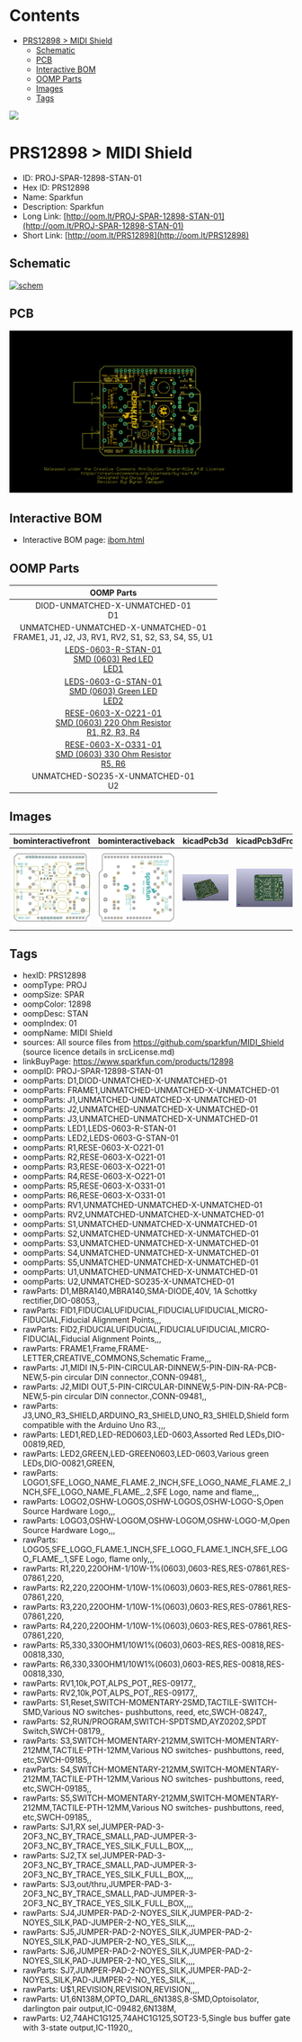 



Contents
========

* [PRS12898 > MIDI Shield](#prs12898--midi-shield)
	* [Schematic](#schematic)
	* [PCB](#pcb)
	* [Interactive BOM](#interactive-bom)
	* [OOMP Parts](#oomp-parts)
	* [Images](#images)
	* [Tags](#tags)
  
![][im]
# PRS12898 > MIDI Shield

- ID: PROJ-SPAR-12898-STAN-01
- Hex ID: PRS12898
- Name: Sparkfun
- Description: Sparkfun
- Long Link: [http://oom.lt/PROJ-SPAR-12898-STAN-01](http://oom.lt/PROJ-SPAR-12898-STAN-01)
- Short Link: [http://oom.lt/PRS12898](http://oom.lt/PRS12898)

## Schematic
  
[![schem](eagleSchemImage.png)](eagleSchemImage.png)
## PCB
  
[![pcb](eagleImage.png)](eagleImage.png)
## Interactive BOM

- Interactive BOM page: [ibom.html](https://htmlpreview.github.io/?https://github.com/oomlout/oomlout_OOMP_projects/blob/main/PROJ-SPAR-12898-STAN-01/kicad/bom/ibom.html)

## OOMP Parts
  

|OOMP Parts|
| :---: |
|DIOD-UNMATCHED-X-UNMATCHED-01<BR>D1|
|UNMATCHED-UNMATCHED-X-UNMATCHED-01<BR>FRAME1, J1, J2, J3, RV1, RV2, S1, S2, S3, S4, S5, U1|
|[LEDS-0603-R-STAN-01<br> SMD (0603) Red LED<br> LED1](https://github.com/oomlout/oomlout_OOMP_parts/tree/main/LEDS-0603-R-STAN-01/)|
|[LEDS-0603-G-STAN-01<br> SMD (0603) Green LED<br> LED2](https://github.com/oomlout/oomlout_OOMP_parts/tree/main/LEDS-0603-G-STAN-01/)|
|[RESE-0603-X-O221-01<br> SMD (0603) 220 Ohm Resistor<br> R1, R2, R3, R4](https://github.com/oomlout/oomlout_OOMP_parts/tree/main/RESE-0603-X-O221-01/)|
|[RESE-0603-X-O331-01<br> SMD (0603) 330 Ohm Resistor<br> R5, R6](https://github.com/oomlout/oomlout_OOMP_parts/tree/main/RESE-0603-X-O331-01/)|
|UNMATCHED-SO235-X-UNMATCHED-01<BR>U2|

## Images
  
  

|bominteractivefront|bominteractiveback|kicadPcb3d|kicadPcb3dFront|kicadPcb3dBack|eagleImage|eagleSchemImage|
| :---: | :---: | :---: | :---: | :---: | :---: | :---: |
|[![bominteractivefront](bomFront_140.png)](bomFront.png)|[![bominteractiveback](bomBack_140.png)](bomBack.png)|[![kicadPcb3d](kicadPcb3d_140.png)](kicadPcb3d.png)|[![kicadPcb3dFront](kicadPcb3dFront_140.png)](kicadPcb3dFront.png)|[![kicadPcb3dBack](kicadPcb3dBack_140.png)](kicadPcb3dBack.png)|[![eagleImage](eagleImage_140.png)](eagleImage.png)|[![eagleSchemImage](eagleSchemImage_140.png)](eagleSchemImage.png)|

## Tags

- hexID: PRS12898
- oompType: PROJ
- oompSize: SPAR
- oompColor: 12898
- oompDesc: STAN
- oompIndex: 01
- oompName: MIDI Shield
- sources: All source files from https://github.com/sparkfun/MIDI_Shield (source licence details in srcLicense.md)
- linkBuyPage: https://www.sparkfun.com/products/12898
- oompID: PROJ-SPAR-12898-STAN-01
- oompParts: D1,DIOD-UNMATCHED-X-UNMATCHED-01
- oompParts: FRAME1,UNMATCHED-UNMATCHED-X-UNMATCHED-01
- oompParts: J1,UNMATCHED-UNMATCHED-X-UNMATCHED-01
- oompParts: J2,UNMATCHED-UNMATCHED-X-UNMATCHED-01
- oompParts: J3,UNMATCHED-UNMATCHED-X-UNMATCHED-01
- oompParts: LED1,LEDS-0603-R-STAN-01
- oompParts: LED2,LEDS-0603-G-STAN-01
- oompParts: R1,RESE-0603-X-O221-01
- oompParts: R2,RESE-0603-X-O221-01
- oompParts: R3,RESE-0603-X-O221-01
- oompParts: R4,RESE-0603-X-O221-01
- oompParts: R5,RESE-0603-X-O331-01
- oompParts: R6,RESE-0603-X-O331-01
- oompParts: RV1,UNMATCHED-UNMATCHED-X-UNMATCHED-01
- oompParts: RV2,UNMATCHED-UNMATCHED-X-UNMATCHED-01
- oompParts: S1,UNMATCHED-UNMATCHED-X-UNMATCHED-01
- oompParts: S2,UNMATCHED-UNMATCHED-X-UNMATCHED-01
- oompParts: S3,UNMATCHED-UNMATCHED-X-UNMATCHED-01
- oompParts: S4,UNMATCHED-UNMATCHED-X-UNMATCHED-01
- oompParts: S5,UNMATCHED-UNMATCHED-X-UNMATCHED-01
- oompParts: U1,UNMATCHED-UNMATCHED-X-UNMATCHED-01
- oompParts: U2,UNMATCHED-SO235-X-UNMATCHED-01
- rawParts: D1,MBRA140,MBRA140,SMA-DIODE,40V, 1A Schottky rectifier,DIO-08053,,
- rawParts: FID1,FIDUCIALUFIDUCIAL,FIDUCIALUFIDUCIAL,MICRO-FIDUCIAL,Fiducial Alignment Points,,,
- rawParts: FID2,FIDUCIALUFIDUCIAL,FIDUCIALUFIDUCIAL,MICRO-FIDUCIAL,Fiducial Alignment Points,,,
- rawParts: FRAME1,Frame,FRAME-LETTER,CREATIVE_COMMONS,Schematic Frame,,,
- rawParts: J1,MIDI IN,5-PIN-CIRCULAR-DINNEW,5-PIN-DIN-RA-PCB-NEW,5-pin circular DIN connector.,CONN-09481,,
- rawParts: J2,MIDI OUT,5-PIN-CIRCULAR-DINNEW,5-PIN-DIN-RA-PCB-NEW,5-pin circular DIN connector.,CONN-09481,,
- rawParts: J3,UNO_R3_SHIELD,ARDUINO_R3_SHIELD,UNO_R3_SHIELD,Shield form compatible with the Arduino Uno R3.,,,
- rawParts: LED1,RED,LED-RED0603,LED-0603,Assorted Red LEDs,DIO-00819,RED,
- rawParts: LED2,GREEN,LED-GREEN0603,LED-0603,Various green LEDs,DIO-00821,GREEN,
- rawParts: LOGO1,SFE_LOGO_NAME_FLAME.2_INCH,SFE_LOGO_NAME_FLAME.2_INCH,SFE_LOGO_NAME_FLAME_.2,SFE Logo, name and flame,,,
- rawParts: LOGO2,OSHW-LOGOS,OSHW-LOGOS,OSHW-LOGO-S,Open Source Hardware Logo,,,
- rawParts: LOGO3,OSHW-LOGOM,OSHW-LOGOM,OSHW-LOGO-M,Open Source Hardware Logo,,,
- rawParts: LOGO5,SFE_LOGO_FLAME.1_INCH,SFE_LOGO_FLAME.1_INCH,SFE_LOGO_FLAME_.1,SFE Logo, flame only,,,
- rawParts: R1,220,220OHM-1/10W-1%(0603),0603-RES,RES-07861,RES-07861,220,
- rawParts: R2,220,220OHM-1/10W-1%(0603),0603-RES,RES-07861,RES-07861,220,
- rawParts: R3,220,220OHM-1/10W-1%(0603),0603-RES,RES-07861,RES-07861,220,
- rawParts: R4,220,220OHM-1/10W-1%(0603),0603-RES,RES-07861,RES-07861,220,
- rawParts: R5,330,330OHM1/10W1%(0603),0603-RES,RES-00818,RES-00818,330,
- rawParts: R6,330,330OHM1/10W1%(0603),0603-RES,RES-00818,RES-00818,330,
- rawParts: RV1,10k,POT,ALPS_POT,,RES-09177,,
- rawParts: RV2,10k,POT,ALPS_POT,,RES-09177,,
- rawParts: S1,Reset,SWITCH-MOMENTARY-2SMD,TACTILE-SWITCH-SMD,Various NO switches- pushbuttons, reed, etc,SWCH-08247,,
- rawParts: S2,RUN/PROGRAM,SWITCH-SPDTSMD,AYZ0202,SPDT Switch,SWCH-08179,,
- rawParts: S3,SWITCH-MOMENTARY-212MM,SWITCH-MOMENTARY-212MM,TACTILE-PTH-12MM,Various NO switches- pushbuttons, reed, etc,SWCH-09185,,
- rawParts: S4,SWITCH-MOMENTARY-212MM,SWITCH-MOMENTARY-212MM,TACTILE-PTH-12MM,Various NO switches- pushbuttons, reed, etc,SWCH-09185,,
- rawParts: S5,SWITCH-MOMENTARY-212MM,SWITCH-MOMENTARY-212MM,TACTILE-PTH-12MM,Various NO switches- pushbuttons, reed, etc,SWCH-09185,,
- rawParts: SJ1,RX sel,JUMPER-PAD-3-2OF3_NC_BY_TRACE_SMALL,PAD-JUMPER-3-2OF3_NC_BY_TRACE_YES_SILK_FULL_BOX,,,,
- rawParts: SJ2,TX sel,JUMPER-PAD-3-2OF3_NC_BY_TRACE_SMALL,PAD-JUMPER-3-2OF3_NC_BY_TRACE_YES_SILK_FULL_BOX,,,,
- rawParts: SJ3,out/thru,JUMPER-PAD-3-2OF3_NC_BY_TRACE_SMALL,PAD-JUMPER-3-2OF3_NC_BY_TRACE_YES_SILK_FULL_BOX,,,,
- rawParts: SJ4,JUMPER-PAD-2-NOYES_SILK,JUMPER-PAD-2-NOYES_SILK,PAD-JUMPER-2-NO_YES_SILK,,,,
- rawParts: SJ5,JUMPER-PAD-2-NOYES_SILK,JUMPER-PAD-2-NOYES_SILK,PAD-JUMPER-2-NO_YES_SILK,,,,
- rawParts: SJ6,JUMPER-PAD-2-NOYES_SILK,JUMPER-PAD-2-NOYES_SILK,PAD-JUMPER-2-NO_YES_SILK,,,,
- rawParts: SJ7,JUMPER-PAD-2-NOYES_SILK,JUMPER-PAD-2-NOYES_SILK,PAD-JUMPER-2-NO_YES_SILK,,,,
- rawParts: U$1,REVISION,REVISION,REVISION,,,,
- rawParts: U1,6N138M,OPTO_DARL_6N138S,8-SMD,Optoisolator, darlington pair output,IC-09482,6N138M,
- rawParts: U2,74AHC1G125,74AHC1G125,SOT23-5,Single bus buffer gate with 3-state output,IC-11920,,



[im]: kicadPcb3d_450.png
